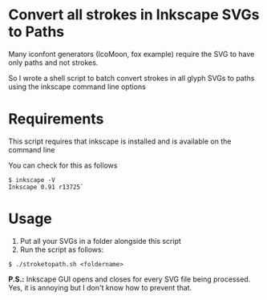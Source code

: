 # Convert all strokes in Inkscape SVGs to Paths

Many iconfont generators (IcoMoon, fox example) require the SVG to have only paths and not strokes.

So I wrote a shell script to batch convert strokes in all glyph SVGs to paths using the inkscape command line options

# Requirements

This script requires that inkscape is installed and is available on the command line

You can check for this as follows

```
$ inkscape -V
Inkscape 0.91 r13725`
```

# Usage
1. Put all your SVGs in a folder alongside this script
2. Run the script as follows:

```
$ ./stroketopath.sh <foldername>
```

**P.S.:** Inkscape GUI opens and closes for every SVG file being processed. Yes, it is annoying but I don't know how to prevent that.

